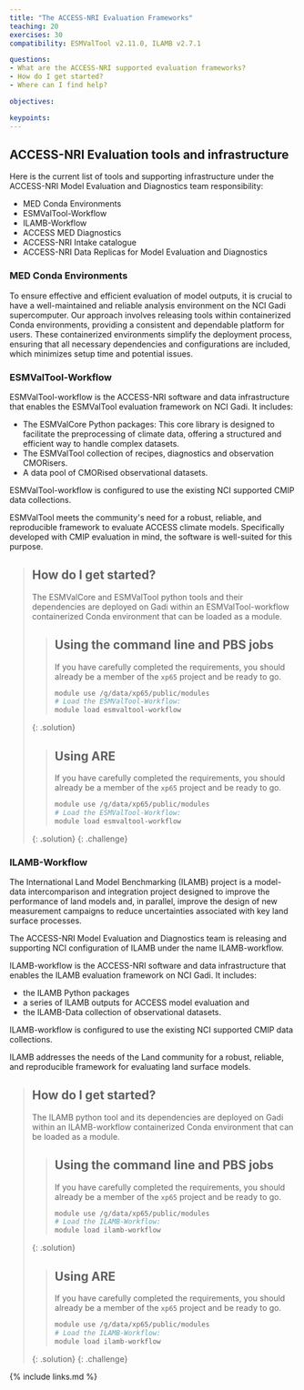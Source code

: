 ```yaml
---
title: "The ACCESS-NRI Evaluation Frameworks"
teaching: 20
exercises: 30
compatibility: ESMValTool v2.11.0, ILAMB v2.7.1

questions:
- What are the ACCESS-NRI supported evaluation frameworks?
- How do I get started?
- Where can I find help?

objectives:

keypoints:
---
```


## ACCESS-NRI Evaluation tools and infrastructure

Here is the current list of tools and supporting infrastructure under the ACCESS-NRI Model Evaluation and Diagnostics team responsibility: 

- MED Conda Environments  
- ESMValTool-Workflow 
- ILAMB-Workflow 
- ACCESS MED Diagnostics 
- ACCESS-NRI Intake catalogue 
- ACCESS-NRI Data Replicas for Model Evaluation and Diagnostics 

### MED Conda Environments 

To ensure effective and efficient evaluation of model outputs, it is crucial to have a well-maintained and reliable analysis environment on the NCI Gadi supercomputer. Our approach involves releasing tools within containerized Conda environments, providing a consistent and dependable platform for users. These containerized environments simplify the deployment process, ensuring that all necessary dependencies and configurations are included, which minimizes setup time and potential issues.

### ESMValTool-Workflow

ESMValTool-workflow is the ACCESS-NRI software and data infrastructure that enables the ESMValTool evaluation framework on NCI Gadi. It includes:
- The ESMValCore Python packages: This core library is designed to facilitate the preprocessing of climate data, offering a structured and efficient way to handle complex datasets. 
- The ESMValTool collection of recipes, diagnostics and observation CMORisers.
- A data pool of CMORised observational datasets. 

ESMValTool-workflow is configured to use the existing NCI supported CMIP data collections.

ESMValTool meets the community's need for a robust, reliable, and reproducible framework to evaluate ACCESS climate models. Specifically developed with CMIP evaluation in mind, the software is well-suited for this purpose.

> ## How do I get started?
>
> The ESMValCore and ESMValTool python tools and their dependencies are deployed on Gadi within an ESMValTool-workflow containerized Conda environment that can be loaded as a module. 
> > ## Using the command line and PBS jobs
> > If you have carefully completed the requirements, you should already be a member of the `xp65` project and be ready to go.
> > 
> >```bash
> > module use /g/data/xp65/public/modules
> > # Load the ESMValTool-Workflow:
> > module load esmvaltool-workflow
> >```
> {: .solution}
> > ## Using ARE
> > If you have carefully completed the requirements, you should already be a member of the `xp65` project and be ready to go.
> > 
> >```bash
> > module use /g/data/xp65/public/modules
> > # Load the ESMValTool-Workflow:
> > module load esmvaltool-workflow
> >```
> {: .solution}
{: .challenge}

### ILAMB-Workflow

The International Land Model Benchmarking (ILAMB) project is a model-data intercomparison and integration project designed to improve the performance of land models and, in parallel, improve the design of new measurement campaigns to reduce uncertainties associated with key land surface processes. 

The ACCESS-NRI Model Evaluation and Diagnostics team is releasing and supporting NCI configuration of ILAMB under the name ILAMB-workflow. 

ILAMB-workflow is the ACCESS-NRI software and data infrastructure that enables the ILAMB evaluation framework on NCI Gadi. It includes:
- the ILAMB Python packages
- a series of ILAMB outputs for ACCESS model evaluation and 
- the ILAMB-Data collection of observational datasets. 

ILAMB-workflow is configured to use the existing NCI supported CMIP data collections. 

ILAMB addresses the needs of the Land community for a robust, reliable, and reproducible framework for evaluating land surface models.

> ## How do I get started?
>
> The ILAMB python tool and its dependencies are deployed on Gadi within an ILAMB-workflow containerized Conda environment that can be loaded as a module. 
> > ## Using the command line and PBS jobs
> > If you have carefully completed the requirements, you should already be a member of the `xp65` project and be ready to go.
> > 
> >```bash
> > module use /g/data/xp65/public/modules
> > # Load the ILAMB-Workflow:
> > module load ilamb-workflow
> >```
> {: .solution}
> > ## Using ARE
> > If you have carefully completed the requirements, you should already be a member of the `xp65` project and be ready to go.
> > 
> >```bash
> > module use /g/data/xp65/public/modules
> > # Load the ILAMB-Workflow:
> > module load ilamb-workflow
> >```
> {: .solution}
{: .challenge}

{% include links.md %}
